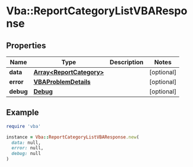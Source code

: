 # Vba::ReportCategoryListVBAResponse

## Properties

| Name | Type | Description | Notes |
| ---- | ---- | ----------- | ----- |
| **data** | [**Array&lt;ReportCategory&gt;**](ReportCategory.md) |  | [optional] |
| **error** | [**VBAProblemDetails**](VBAProblemDetails.md) |  | [optional] |
| **debug** | [**Debug**](Debug.md) |  | [optional] |

## Example

```ruby
require 'vba'

instance = Vba::ReportCategoryListVBAResponse.new(
  data: null,
  error: null,
  debug: null
)
```

